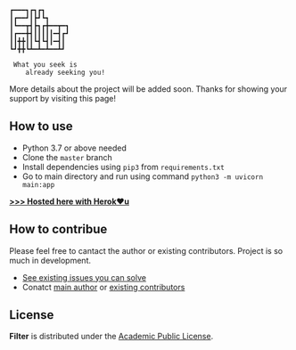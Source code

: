 ```
┏━━━┓┏┓┏┓
┃┏━━┛┃┣┛┗┓
┃┗━━┳┫┣┓┏╋━━┳━┓
┃┏━━╋┫┃┃┃┃┃━┫┏┛
┃┃╋╋┃┃┗┫┗┫┃━┫┃
┗┛╋╋┗┻━┻━┻━━┻┛

 What you seek is
    already seeking you!
```

More details about the project will be added soon.
Thanks for showing your support by visiting this page!


## How to use

- Python 3.7 or above needed
- Clone the `master` branch
- Install dependencies using `pip3` from `requirements.txt`
- Go to main directory and run using command `python3 -m uvicorn main:app`

[**>>> Hosted here with Herok❤️u**](https://vis-filter.herokuapp.com/)


## How to contribue

Please feel free to cantact the author or existing contributors. 
Project is so much in development.

- [See existing issues you can solve](https://github.com/rakesh4real/FILTER/issues/7)
- Conatct [main author](https://rakesh4real.github.io/) or [existing contributors](github/contributors.txt)

## License

**Filter** is distributed under the [Academic Public License](LICENSE.txt).

